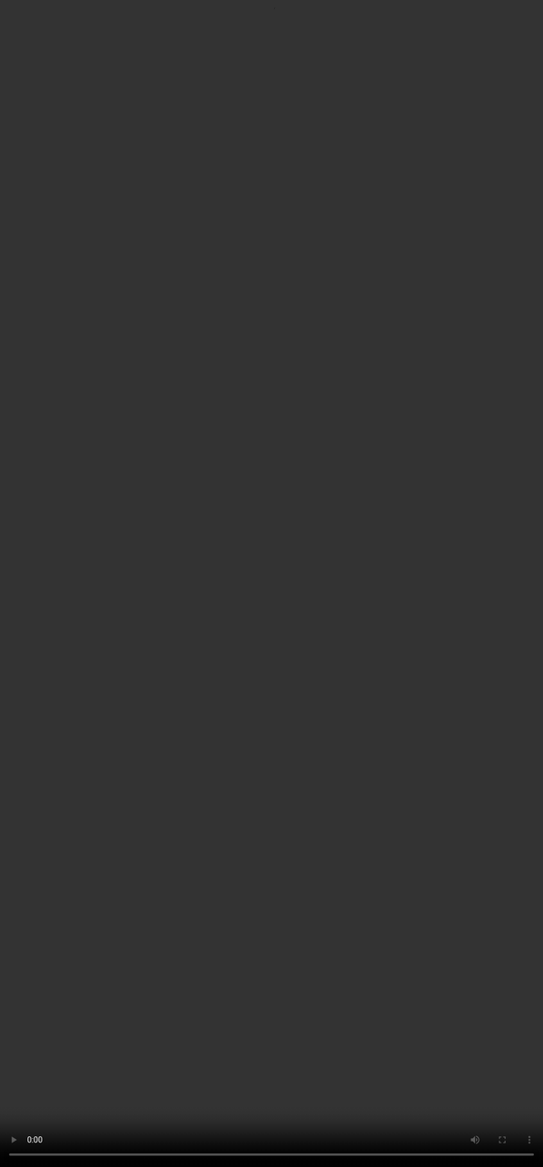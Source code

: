 # <span style="color:#364BC9">Parameters that Evaluate Foundational Quality</span>

<video src="${PRIVATE_PREFERENCE_RANKING_VIDEO_5}" frameborder="0" allowfullscreen style="position: absolute; top: 0; left: 0; width: 100%; height: 100%; border: none; object-fit: cover;" controls="" controlslist="nodownload nofullscreen" style="width: 100%" />

:::tip
* **Factual Accuracy**
* **Instruction Following**
* **Model Reasoning**
* **Helpfulness**
* **Relevance**
* **Completeness**
:::

***

## **Parameter 1: Factual Accuracy**

:::info
Evaluates whether claims are truthful and verifiable against real-world facts and sources.
:::

### How to Approach?

* **Identify Factual Claims:** Note statements about names, dates, figures, historical events, definitions, or scientific/legal details.
* **Verify Sources:** Check provided citations or perform a quick search using reputable references (academic papers, official websites, trusted publications).
* **Accuracy vs. Believability:** Don’t assume correctness simply because information seems plausible or well-expressed.
* **Context Matters:** Accuracy is critical for informative or technical content; creative prompts allow fictional elements unless presented falsely as fact.

### Watch‑outs

* **Evaluate Provided Sources**: If the model includes hyperlinks or mentions sources, verify their credibility.
* **Watch for Hallucinations**: The model may invent “facts” (e.g., nonexistent studies, names, or quotes) that sound plausible. This is especially common in academic or technical content.

### Contrast: Factual Accuracy Vs Other Parameters

:::danger
* A response can be factually accurate and still provide irrelevant or unhelpful information that does not relate to the user’s prompt.
* Likewise, a response , can be collaborative, have a good structure and adhere to the user instructions but still give inaccurate information, earning a lower score on that parameter.
:::

***

## Parameter 2: Instruction Following

:::info
Checks how precisely the response follows all explicit and implicit instructions from the prompt.
:::

### How to Approach?

1. **Focus on the Response**
   This parameter is not about factual accuracy or quality of content-it’s solely about **whether the response followed the instructions**.

#### Identify All Instructions

* **Explicit**: Clearly stated directives (“Explain in simple terms”, “Add examples”).
* **Implicit**: Logical expectations from context or format (“If the prompt asks for a tutorial, code is likely expected”).

#### Suggested Best Practices

1. Use a **notepad or highlight tool** to underline or list every instruction in the prompt.
2. Evaluate the response point by point against this list.
3. **Don’t penalise deviations in order** unless the prompt specifically requires a sequence.

❗️**Do Not Check Accuracy Here**: This parameter is not about whether the content is \*correct-\*only whether the content *matches the task*.

### Watch-outs

* **Instructions aren’t always commands:** they might be phrased as questions or implied through context (e.g., “How do I install this?” implies a step-by-step guide).
* **Safety overrides:** If the model refuses a task for ethical or safety reasons, it should be **assessed separately** under Harmlessness or Ethics.

### Contrast: Instruction Following Vs Other Parameters

:::danger
A response can perfectly follow instructions and still be factually wrong, unhelpful, or irrelevant. Likewise, a response can be accurate and informative but **fail to follow instructions**, earning a lower score on that parameter.&#x20;
:::

***

## **Parameter 3: Model Reasoning**

:::info
Checks how clearly and effectively the model interprets the prompt, reasons it and applies steps to generate its response. You’re supposed to evaluate only the “Reasoning” section under each model response.
:::

### How to Approach?

1. Read the prompt and response first to understand what’s being asked.
2. Then review the reasoning: Does it lay out a structured, goal-directed plan? Would following this plan lead to a useful and on-target response?
3. Watch for **logical gaps**, **irrelevant steps**, or **misinterpretations**.

**❗️Do Not Check Content Quality Here**

This parameter is not about whether the final response is well-written or factually correct-it’s about whether the model’s **thinking process** is sound and appropriate for the task.

### Watch‑outs

* **Model Reasoning is like the model’s thought process of ‘how to approach the task’**—the reasoning might be phrased as differently, be repetitive or have multiple iterations. Do not penalise this.
* Sometimes the **reasoning might skip over certain details or take shortcuts**, which might be fine if the steps are clearly implied or can be logically inferred.
* The focus should be on the **thought process** behind the response, not the accuracy or quality of the final answer.

### Contrast: Model Reasoning Vs Other Parameters

:::danger
The response can be factually accurate and well structured responses with a collaborative tone but still not satisfy the user with the relevant information. This could be due to issues in reasoning, leading to errors in looking for information and execution of the plan.
:::

***

## **Parameter 4:** Helpfulness

:::info
Measures whether the response meaningfully supports the user’s goal or solves their problem.
:::

### How to Approach?

1. **Understand the User’s Goal**
   What outcome is the user hoping for? Are they seeking clarity, action, ideas, decisions, or exploration?
2. **Evaluate for Usefulness**
   Does the response: Provide practical advice or next steps? Add clarity with examples, analogies, or summaries? Offer relevant resources, links, or insights?
3. **Look for Meaningful Support**
   Does the response acknowledge nuances or challenges the user might face? Does it go beyond generic advice?
4. **Consider the Format and Tone**
   Is the structure user-friendly? Is the language approachable and adaptive to the user’s context?

### Watch‑outs

* **Be user-centric**: Ask yourself: “Would a user at this skill level or context actually benefit from this?”
* **Don’t confuse helpfulness with verbosity**: Long responses aren’t always more helpful.
* **Check tone and structure**: If the answer is useful but hard to follow, it still loses helpfulness points.

### Contrast: Helpfulness Vs Other parameters

:::danger
It’s goal-centric (was the user helped?), not just content-centric (was it correct? concise?). Other parameters are about ***how*** that help is delivered-clearly, ethically, concisely, etc.
:::

***

## **Parameter 5:** Relevance

:::info
Checks if the response stays focused on the prompt’s core intent, avoiding tangents or off-topic information.
:::

### How to Approach?

1. **Understand the Prompt's Intent**
   What exactly is the user asking for? Are they looking for a definition, comparison, suggestion, explanation, or creative contribution?
2. **Check for Topic Alignment**
   Identify whether each major part of the response directly supports the user’s intended goal or question.
3. **Flag Off-Topic Elements**: Tangents or content unrelated to the user's needs; Generic filler or “padding” that doesn't add value; Answers to **unasked** or **assumed** questions
4. **Don’t Penalise Useful Context**
   Occasionally, relevant context-setting or clarifying elaboration is needed, this is *not* off-topic if it enhances understanding or adds value.

### Watch‑outs

* **Don't confuse elaboration with irrelevance**: Explanatory context can be valuable-irrelevance only applies when content veers off-purpose.
* **Beware of assumed intent**: If the model answers a related (but unasked) question, it may show logical thinking-but it's still a relevance issue.

### Contrast: Relevance Vs Other Parameters

:::danger
* **Relevance ≠ Conciseness**: A response can be **relevant yet long**, as long as every part meaningfully supports the user’s task or goal.
* **Relevance ≠ Accuracy**: A response can be **relevant but factually inaccurate** — it stays on-topic but presents wrong information.
* **Relevance ≠ Instruction Following**: A response can be **relevant yet fail instructions** (e.g., wrong format, missing style constraints). However, if a response **completely ignores** the instruction's intended task, it may also **fail relevance**.
* **Relevance ≠ Completeness**: A response can be **relevant but incomplete** (partially addressing the right topic) or **complete but irrelevant** (fully answering a different, unintended topic).
* **Relevance** **≠** **Helpfulness.** Relevance ensures the response talks about the right thing; Helpfulness ensures it does the right thing for the user. **A response can be relevant but unhelpful.**
:::

***

## **Parameter 6:** Completeness

:::info
Assesses whether the response fully addresses all aspects of the prompt without leaving gaps.
:::

### **How to Approach?**

1. **Read the Prompt Carefully**: Understand all explicit and implicit goals in the user's query. What are they asking, and what information would reasonably satisfy them?
2. **Check Coverage**: Ask yourself: Did the response address all parts of the question? Are any obvious elements missing?
3. **Look for Added Value**: A complete answer often includes extras such as: Contextual background; Follow-up suggestions; Tips, examples, or caveats; Summaries or overviews (especially for complex tasks).
4. **Consider Response Length in Context**: More isn’t always better, but a response that’s **too short** or overly simplistic for a complex task usually signals incompleteness.

### Watch‑outs

* **Watch for hidden sub-parts**: Sometimes prompts are multi-layered, even if not obviously so (“Explain X and give Y” is a common format).
* **Short ≠ incomplete, Long ≠ complete**: Don’t mistake verbosity for completeness. Focus on *coverage*.
* **Avoid overkill**: Adding too much irrelevant detail can overwhelm or distract from the task, which may be penalised under **Relevance**.

### Contrast: Completeness Vs Other Parameters

:::danger
* **Relevance:** A complete response might still be rated poorly under relevance if it includes off-topic or unnecessary information.
* **Helpfulness:** Completeness contributes to helpfulness but isn't the same. A response can be factually complete but still unhelpful if it lacks clarity, structure, or empathy.
:::

***